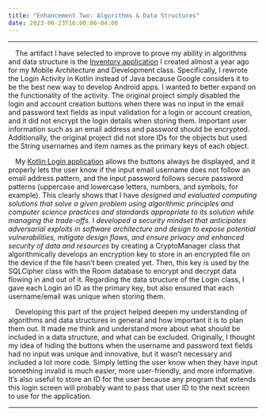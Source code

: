 ```yaml
---
title: "Enhancement Two: Algorithms & Data Structures"
date: 2023-06-23T16:00:00-04:00
---
```


---

&emsp;The artifact I have selected to improve to prove my ability in algorithms and data structure is the [Inventory application](https://github.com/trevor-leon/CS-360_Mobile_Arch_and_Programming) I created almost a year ago for my Mobile Architecture and Development class. Specifically, I rewrote the Login Activity in Kotlin instead of Java because Google considers it to be the best new way to develop Android apps. I wanted to better expand on the functionality of the activity. The original project simply disabled the login and account creation buttons when there was no input in the email and password text fields as input validation for a login or account creation, and it did not encrypt the login details when storing them. Important user information such as an email address and password should be encrypted. Additionally, the original project did not store IDs for the objects but used the String usernames and item names as the primary keys of each object.
  
&emsp;My [Kotlin Login application](https://github.com/trevor-leon/CS-499-Kotlin-Login) allows the buttons always be displayed, and it properly lets the user know if the input email username does not follow an email address pattern, and the input password follows secure password patterns (uppercase and lowercase letters, numbers, and symbols; for example). This clearly shows that I have *designed and evaluated computing solutions that solve a given problem using algorithmic principles and computer science practices and standards appropriate to its solution while managing the trade-offs.* I *developed a security mindset that anticipates adversarial exploits in software architecture and design to expose potential vulnerabilities, mitigate design flaws, and ensure privacy and enhanced security of data and resources* by creating a CryptoManager class that algorithmically develops an encryption key to store in an encrypted file on the device if the file hasn’t been created yet. Then, this key is used by the SQLCipher class with the Room database to encrypt and decrypt data flowing in and out of it. Regarding the data structure of the Login class, I gave each Login an ID as the primary key, but also ensured that each username/email was unique when storing them.
  
&emsp;Developing this part of the project helped deepen my understanding of algorithms and data structures in general and how important it is to plan them out. It made me think and understand more about what should be included in a data structure, and what can be excluded. Originally, I thought my idea of hiding the buttons when the username and password text fields had no input was unique and innovative, but it wasn’t necessary and included a lot more code. Simply letting the user know when they have input something invalid is much easier, more user-friendly, and more informative. It’s also useful to store an ID for the user because any program that extends this login screen will probably want to pass that user ID to the next screen to use for the application.

---

